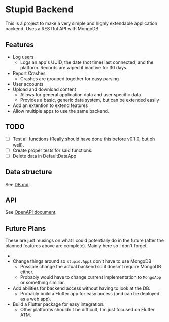 # Stupid Backend

This is a project to make a very simple and highly extendable application backend. Uses a RESTful API with MongoDB.

## Features

- Log users
  - Logs an app's UUID, the date (not time) last connected, and the platform. Records are wiped if inactive for 30 days.
- Report Crashes
  - Crashes are grouped together for easy parsing
- User accounts
- Upload and download content
  - Allows for general application data and user specific data
  - Provides a basic, generic data system, but can be extended easily
- Add an extention to extend features
- Allow multiple apps to use the same backend.

## TODO

- [ ] Test all functions (Really should have done this before v0.1.0, but oh well).
- [ ] Create proper tests for said functions.
- [ ] Delete data in DefaultDataApp

## Data structure

See [DB.md](DB.md).

## API

See [OpenAPI document](api.yml).

## Future Plans

These are just musings on what I could potentially do in the future (after the planned features above are complete). Mainly here so I don't forget.

-
- Change things around so `stupid.App`s don't have to use MongoDB
  - Possible change the actual backend so it doesn't require MongoDB either.
  - Probably would have to change current implementation to `MongoApp` or something similiar.
- Add abilities for backend access without having to look at the DB.
  - Probably build a Flutter app for easy access (and can be deployed as a web app).
- Build a Flutter package for easy integration.
  - Other platforms shouldn't be difficult, I'm just focused on Flutter ATM.
